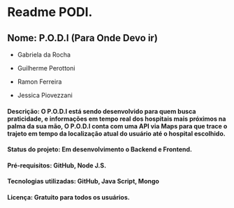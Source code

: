 # Readme PODI.

## Nome: P.O.D.I (Para Onde Devo ir)


* Gabriela da Rocha

* Guilherme Perottoni

* Ramon Ferreira
 
* Jessica Piovezzani


#### Descrição: O P.O.D.I está sendo desenvolvido para quem busca praticidade, e informações em tempo real dos hospitais mais próximos na palma da sua mão, O P.O.D.I conta com uma API via Maps para que trace o trajeto em tempo da localização atual do usuário até o hospital escolhido.

#### Status do projeto: Em desenvolvimento o Backend e Frontend.

#### Pré-requisitos: GitHub, Node J.S.

#### Tecnologias utilizadas: GitHub, Java Script, Mongo

#### Licença: Gratuito para todos os usuários.
